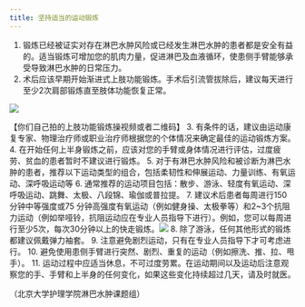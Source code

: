 ```yaml
---
title: 坚持适当的运动锻炼
---
```


1.	锻炼已经被证实对存在淋巴水肿风险或已经发生淋巴水肿的患者都是安全有益的。适当锻炼可增加您的肌肉力量，促进淋巴及血液循环，使患侧手臂能够承受导致淋巴水肿的日常压力。
2.	术后应该早期开始渐进式上肢功能锻炼。手术后引流管拔除后，建议每天进行至少2次肩部锻炼直至肢体功能恢复正常。

![](/images/3/3-2-1.jpg)

【你们自己拍的上肢功能锻炼操视频或者二维码】
3.	有条件的话，建议由运动康复专家、物理治疗师或职业治疗师根据您的个体情况来确定最佳的运动锻炼方案。
4.	在开始任何上半身锻炼之前，应该对您的手臂或身体情况进行评估，过度疲劳、贫血的患者暂时不建议进行锻炼。
5.	对于有淋巴水肿风险和被诊断为淋巴水肿的患者，推荐以下运动类型的组合，包括柔韧性和伸展运动、力量训练、有氧运动、深呼吸运动等
6.	通常推荐的运动项目包括：散步、游泳、轻度有氧运动、深呼吸运动、跳舞、太极、八段锦、瑜伽或普拉提。
7.	建议术后患者每周进行150 分钟中等强度或75 分钟高强度有氧运动（例如健身操、太极拳等）和2~3个抗阻力运动（例如举哑铃，抗阻运动应在专业人员指导下进行）。例如，您可以每周进行至少5次，每次30分钟以上的快走锻炼。![](/images/3/3-2-2.jpg)
8.	除了游泳，任何其他形式的锻炼都建议佩戴弹力袖套。
9.	注意避免剧烈运动，只有在专业人员指导下才可考虑进行。
10.	避免使用患侧手臂进行突然、剧烈、重复的运动（例如擦洗、推、拉、甩手）。
11.	运动过程中应适当休息，不可过度劳累。在运动期间以及运动后注意观察您的手、手臂和上半身的任何变化，如果这些变化持续超过几天，请及时就医。

（北京大学护理学院淋巴水肿课题组）